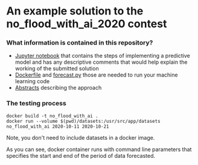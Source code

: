 # An example solution to the no_flood_with_ai_2020 contest

### What information is contained in this repository?
* [Jupyter notebook](https://github.com/kclosu/no_flood_with_ai/blob/main/no_floods_with_ai.ipynb)  that contains the steps of implementing a predictive model and has any descriptive comments that would help explain the working of the submitted solution
* [Dockerfile](https://github.com/kclosu/no_flood_with_ai/blob/main/Dockerfile) and [forecast.py](https://github.com/kclosu/no_flood_with_ai/blob/main/forecast.py) those are needed to run your machine learning code
*  [Abstracts](https://github.com/kclosu/no_flood_with_ai/blob/main/abstracts.pdf) describing the approach


### The testing process
```
docker build -t no_flood_with_ai .
docker run --volume $(pwd)/datasets:/usr/src/app/datasets no_flood_with_ai 2020-10-11 2020-10-21
```
Note, you don't need to include datasets in a docker image.

As you can see, docker container runs with command line parameters that specifies the start and end of the period of data forecasted.
